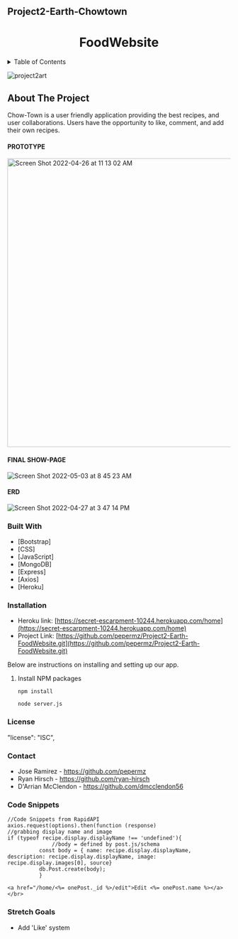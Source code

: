<!-- # Project2-Earth-Chowtown -->
## Project2-Earth-Chowtown
<h1 align="center">FoodWebsite</h1>
<!-- TABLE OF CONTENTS -->
<details>
  <summary>Table of Contents</summary>
  <ol>
    <li>
      <a href="#about-the-project">About The Project</a>
      <ul>
        <li><a href="#built-with">Built With</a></li>
      </ul>
    </li>
    <li>
      <a href="#getting-started">Getting Started</a>
      <ul>
        <li><a href="#installation">Installation</a></li>
      </ul>
    </li>
    <li><a href="#contributing">Contributing</a></li>
    <li><a href="#contact">Contact</a></li>
    <li><a href="#Code Snippit">Code</a></li>
    <li><a href="#Stretch Goals">Stetch Goals</a></li>
  </ol>
</details>

![project2art](https://user-images.githubusercontent.com/101522627/166264987-b683c348-4e2e-4d16-ab4a-711c8fcc21be.jpg)


<!-- ABOUT THE PROJECT -->
## About The Project
Chow-Town is a user friendly application providing the best recipes, and user collaborations. 
Users have the opportunity to like, comment, and add their own recipes.  

#### PROTOTYPE
<img width="650" alt="Screen Shot 2022-04-26 at 11 13 02 AM" src="https://user-images.githubusercontent.com/101522627/165345489-9ddcc246-bd43-40e0-b525-e3445e2c55d2.png">

#### FINAL SHOW-PAGE
![Screen Shot 2022-05-03 at 8 45 23 AM](https://user-images.githubusercontent.com/101522627/166464700-44dc22a5-ae83-46ad-af35-47e86ba1d6b1.png)





  #### ERD
![Screen Shot 2022-04-27 at 3 47 14 PM](https://user-images.githubusercontent.com/101522627/166327592-4b3077f5-51d2-4517-a789-a52fc1b1c866.png)




### Built With

* [Bootstrap]
* [CSS]
* [JavaScript]
* [MongoDB]
* [Express]
* [Axios]
* [Heroku]


### Installation
* Heroku link: [https://secret-escarpment-10244.herokuapp.com/home](https://secret-escarpment-10244.herokuapp.com/home)
* Project Link: [https://github.com/pepermz/Project2-Earth-FoodWebsite.git](https://github.com/pepermz/Project2-Earth-FoodWebsite.git)

Below are instructions on installing and setting up our app. 
1. Install NPM packages
   ```
   npm install
   ```
   ```
   node server.js
   ```


<!-- LICENSE -->
### License
"license": "ISC",
<!-- CONTACT -->
### Contact
* Jose Ramirez - https://github.com/pepermz
* Ryan Hirsch - https://github.com/ryan-hirsch
* D'Arrian McClendon  - https://github.com/dmcclendon56






<!-- CODE -->
### Code Snippets
  ```
  //Code Snippets from RapidAPI
  axios.request(options).then(function (response)
  //grabbing display name and image
if (typeof recipe.display.displayName !== 'undefined'){
                //body = defined by post.js/schema
            const body = { name: recipe.display.displayName, description: recipe.display.displayName, image: recipe.display.images[0], source}
            db.Post.create(body);
            }
  ```
  ```
  <a href="/home/<%= onePost._id %>/edit">Edit <%= onePost.name %></a></br>
  ```
<!-- STRETCH GOALS -->
### Stretch Goals
* Add 'Like' system
